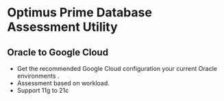 # Optimus Prime Database Assessment Utility

## Oracle to Google Cloud

- Get the recommended Google Cloud configuration your current Oracle environments .
- Assessment based on workload.
- Support 11g to 21c
